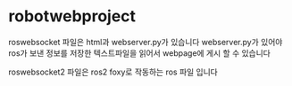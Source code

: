 # robotwebproject

roswebsocket 파일은 html과 webserver.py가 있습니다
webserver.py가 있어야 ros가 보낸 정보를 저장한 텍스트파일을 읽어서 webpage에 게시 할 수 있습니다

roswebsocket2 파일은 ros2 foxy로 작동하는 ros 파일 입니다
